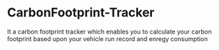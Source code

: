 # CarbonFootprint-Tracker
It a carbon footprint tracker which enables you to calculate your carbon footprint based upon your vehicle run record and enregy consumption
